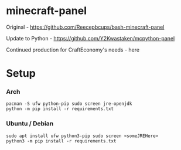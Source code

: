 # minecraft-panel

Original - https://github.com/Reecepbcups/bash-minecraft-panel

Update to Python - https://github.com/Y2Kwastaken/mcpython-panel

Continued production for CraftEconomy's needs - here

# Setup
### Arch
```
pacman -S ufw python-pip sudo screen jre-openjdk
python -m pip install -r requirements.txt
```

### Ubuntu / Debian
```
sudo apt install ufw python3-pip sudo screen <someJREHere>
python3 -m pip install -r requirements.txt
```
